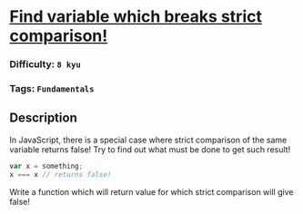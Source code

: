 # [Find variable which breaks strict comparison!](https://www.codewars.com/kata/560f8d41cf6e1fe5c900002e)

### Difficulty: `8 kyu`

### Tags: `Fundamentals`

## Description

In JavaScript, there is a special case where strict comparison of the same variable returns false! Try to find out what must be done to get such result!

```js
var x = something;
x === x // returns false!
```

Write a function which will return value for which strict comparison will give false!


